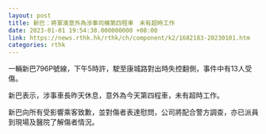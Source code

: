 ```yaml
---
layout: post
title: 新巴：將軍澳意外為涉事司機第四程車　未有超時工作
date: 2023-01-01 19:54:38.000000000 +08:00
link: https://news.rthk.hk/rthk/ch/component/k2/1682183-20230101.htm
categories: rthk
---
```


一輛新巴796P號線，下午5時許，駛至康城路對出時失控翻側，事件中有13人受傷。

新巴表示，涉事車長昨天休息，意外為今天第四程車，未有超時工作。

新巴向所有受影響乘客致歉，並對傷者表達慰問，公司將配合警方調查，亦已派員到現場及醫院了解傷者情況。
